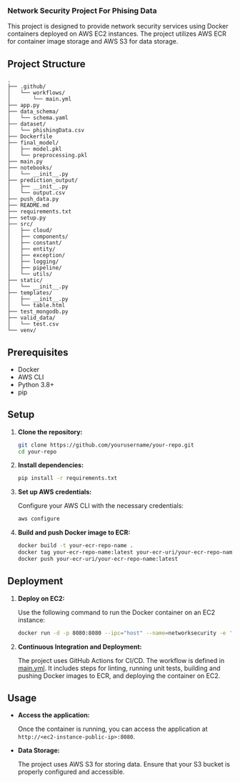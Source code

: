 ### Network Security Project For Phising Data

This project is designed to provide network security services using Docker containers deployed on AWS EC2 instances. The project utilizes AWS ECR for container image storage and AWS S3 for data storage.

## Project Structure
    
    .
    ├── .github/
    │   └── workflows/
    │       └── main.yml
    ├── app.py
    ├── data_schema/
    │   └── schema.yaml
    ├── dataset/
    │   └── phishingData.csv
    ├── Dockerfile
    ├── final_model/
    │   ├── model.pkl
    │   └── preprocessing.pkl
    ├── main.py
    ├── notebooks/
    │   └── __init__.py
    ├── prediction_output/
    │   ├── __init__.py
    │   └── output.csv
    ├── push_data.py
    ├── README.md
    ├── requirements.txt
    ├── setup.py
    ├── src/
    │   ├── cloud/
    │   ├── components/
    │   ├── constant/
    │   ├── entity/
    │   ├── exception/
    │   ├── logging/
    │   ├── pipeline/
    │   └── utils/
    ├── static/
    │   └── __init__.py
    ├── templates/
    │   ├── __init__.py
    │   └── table.html
    ├── test_mongodb.py
    ├── valid_data/
    │   └── test.csv
    └── venv/
    


## Prerequisites

- Docker
- AWS CLI
- Python 3.8+
- pip

## Setup

1. **Clone the repository:**

    ```sh
    git clone https://github.com/yourusername/your-repo.git
    cd your-repo
    ```

2. **Install dependencies:**

    ```sh
    pip install -r requirements.txt
    ```

3. **Set up AWS credentials:**

    Configure your AWS CLI with the necessary credentials:

    ```sh
    aws configure
    ```

4. **Build and push Docker image to ECR:**

    ```sh
    docker build -t your-ecr-repo-name .
    docker tag your-ecr-repo-name:latest your-ecr-uri/your-ecr-repo-name:latest
    docker push your-ecr-uri/your-ecr-repo-name:latest
    ```

## Deployment

1. **Deploy on EC2:**

    Use the following command to run the Docker container on an EC2 instance:

    ```sh
    docker run -d -p 8080:8080 --ipc="host" --name=networksecurity -e 'AWS_ACCESS_KEY_ID=your-access-key-id' -e 'AWS_SECRET_ACCESS_KEY=your-secret-access-key' -e 'AWS_REGION=your-region' your-ecr-uri/your-ecr-repo-name:latest
    ```

2. **Continuous Integration and Deployment:**

    The project uses GitHub Actions for CI/CD. The workflow is defined in [main.yml](https://github.com/AnimeshBasak-14/NetworkSecurity/blob/main/.github/workflows/main.yml). It includes steps for linting, running unit tests, building and pushing Docker images to ECR, and deploying the container on EC2.

## Usage

- **Access the application:**

    Once the container is running, you can access the application at `http://<ec2-instance-public-ip>:8080`.

- **Data Storage:**

    The project uses AWS S3 for storing data. Ensure that your S3 bucket is properly configured and accessible.


